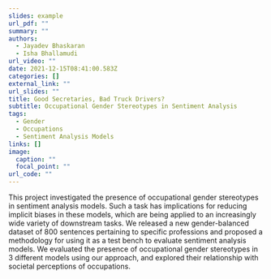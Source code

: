 ```yaml
---
slides: example
url_pdf: ""
summary: ""
authors:
  - Jayadev Bhaskaran
  - Isha Bhallamudi
url_video: ""
date: 2021-12-15T08:41:00.583Z
categories: []
external_link: ""
url_slides: ""
title: Good Secretaries, Bad Truck Drivers?
subtitle: Occupational Gender Stereotypes in Sentiment Analysis
tags:
  - Gender
  - Occupations
  - Sentiment Analysis Models
links: []
image:
  caption: ""
  focal_point: ""
url_code: ""
---
```

<!--StartFragment-->

This project investigated the presence of occupational gender stereotypes in sentiment analysis models. Such a task has implications for reducing implicit biases in these models, which are being applied to an increasingly wide variety of downstream tasks. We released a new gender-balanced dataset of 800 sentences pertaining to specific professions and proposed a methodology for using it as a test bench to evaluate sentiment analysis models. We evaluated the presence of occupational gender stereotypes in 3 different models using our approach, and explored their relationship with societal perceptions of occupations.



<!--EndFragment-->